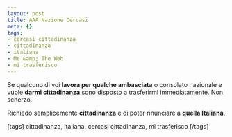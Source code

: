 ```yaml
--- 
layout: post
title: AAA Nazione Cercasi
meta: {}
tags: 
- cercasi cittadinanza
- cittadinanza
- italiana
- Me &amp; The Web
- mi trasferisco
---
```

Se qualcuno di voi **lavora per qualche ambasciata** o consolato nazionale e vuole **darmi cittadinanza** sono disposto a trasferirmi immediatamente.
Non scherzo.  
  
Richiedo semplicemente **cittadinanza** e di poter rinunciare a **quella Italiana**.  
  
[tags]  cittadinanza, italiana, cercasi cittadinanza, mi trasferisco  [/tags] 
